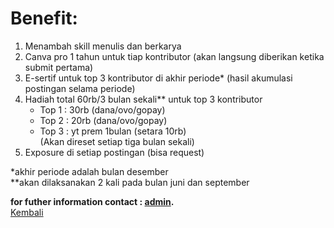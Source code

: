 # Benefit:

1. Menambah skill menulis dan berkarya
2. Canva pro 1 tahun untuk tiap kontributor (akan langsung diberikan ketika submit pertama)
3. E-sertif untuk top 3 kontributor di akhir periode* (hasil akumulasi postingan selama periode)
4. Hadiah total 60rb/3 bulan sekali** untuk top 3 kontributor
   - Top 1 : 30rb (dana/ovo/gopay)
   - Top 2 : 20rb (dana/ovo/gopay)
   - Top 3 : yt prem 1bulan (setara 10rb)\
(Akan direset setiap tiga bulan sekali)
5. Exposure di setiap postingan (bisa request)

*akhir periode adalah bulan desember\
**akan dilaksanakan 2 kali pada bulan juni dan september

**for futher information contact : [admin](https://wa.me/6289638065793?text=mau+nanya+tentang+blog+dong).**\
[Kembali](https://github.com/GajAhmadaaa/HIMTIBLOG)

